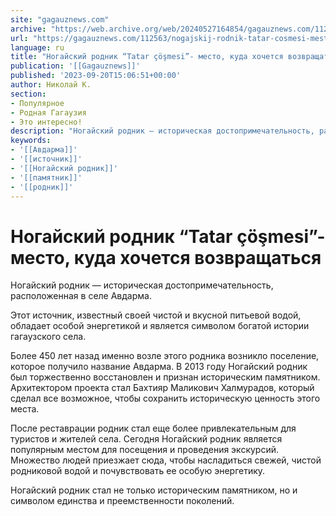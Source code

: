 ```yaml
---
site: "gagauznews.com"
archive: "https://web.archive.org/web/20240527164854/gagauznews.com/112563/nogajskij-rodnik-tatar-cosmesi-mesto-kuda-hochetsya-vozvrashhatsya.html"
url: "https://gagauznews.com/112563/nogajskij-rodnik-tatar-cosmesi-mesto-kuda-hochetsya-vozvrashhatsya.html"
language: ru
title: "Ногайский родник “Tatar çöşmesi”- место, куда хочется возвращаться"
publication: '[[Gagauznews]]'
published: '2023-09-20T15:06:51+00:00'
author: Николай К.
section:
- Популярное
- Родная Гагаузия
- Это интересно!
description: "Ногайский родник — историческая достопримечательность, расположенная в селе Авдарма. Этот источник, известный своей чистой и вкусной питьевой водой, обладает особой энергетикой и является символом богатой истории гагаузского села. Более 450 лет назад именно возле этого родника возникло поселение, которое получило название Авдарма. В 2013 году Ногайский родник был торжественно восстановлен и признан историческим памятником. Архитектором проекта стал Бахтияр Маликович Халмурадов, который сделал все возможное, чтобы сохранить историческую ценность этого места. После реставрации родник стал еще более привлекательным для туристов и жителей села. Сегодня Ногайский родник является популярным местом для посещения и проведения экскурсий. Множество людей приезжает сюда, чтобы насладиться свежей, чистой родниковой […]"
keywords:
- '[[Авдарма]]'
- '[[источник]]'
- '[[Ногайский родник]]'
- '[[памятник]]'
- '[[родник]]'
---
```


# Ногайский родник “Tatar çöşmesi”- место, куда хочется возвращаться

Ногайский родник — историческая достопримечательность, расположенная в селе Авдарма.

Этот источник, известный своей чистой и вкусной питьевой водой, обладает особой энергетикой и является символом богатой истории гагаузского села.

Более 450 лет назад именно возле этого родника возникло поселение, которое получило название Авдарма. В 2013 году Ногайский родник был торжественно восстановлен и признан историческим памятником. Архитектором проекта стал Бахтияр Маликович Халмурадов, который сделал все возможное, чтобы сохранить историческую ценность этого места.

После реставрации родник стал еще более привлекательным для туристов и жителей села. Сегодня Ногайский родник является популярным местом для посещения и проведения экскурсий. Множество людей приезжает сюда, чтобы насладиться свежей, чистой родниковой водой и почувствовать ее особую энергетику.

Ногайский родник стал не только историческим памятником, но и символом единства и преемственности поколений.